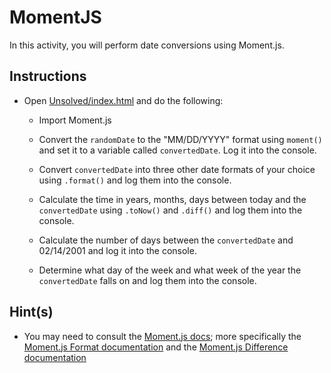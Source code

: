 # MomentJS

In this activity, you will perform date conversions using Moment.js.

## Instructions

* Open [Unsolved/index.html](Unsolved/index.html) and do the following:

  * Import Moment.js

  * Convert the `randomDate` to the "MM/DD/YYYY" format using `moment()` and set it to a variable called `convertedDate`. Log it into the console. 

  * Convert `convertedDate` into three other date formats of your choice using `.format()` and log them into the console.

  * Calculate the time in years, months, days between today and the `convertedDate` using `.toNow()` and `.diff()` and log them into the console. 

  * Calculate the number of days between the `convertedDate` and 02/14/2001 and log it into the console. 

  * Determine what day of the week and what week of the year the `convertedDate` falls on and log them into the console. 

## Hint(s)

* You may need to consult the [Moment.js docs](https://momentjs.com/docs/); more specifically the [Moment.js Format documentation](https://momentjs.com/docs/#/displaying/format/) and the [Moment.js Difference documentation](https://momentjs.com/docs/#/displaying/difference/)